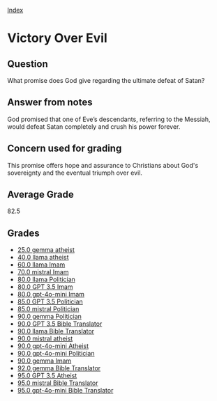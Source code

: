 
[Index](../../index.md)
# Victory Over Evil
## Question
What promise does God give regarding the ultimate defeat of Satan?

## Answer from notes
God promised that one of Eve’s descendants, referring to the Messiah, would defeat Satan completely and crush his power forever.

## Concern used for grading
This promise offers hope and assurance to Christians about God's sovereignty and the eventual triumph over evil.

## Average Grade
82.5

## Grades
 * [25.0 gemma atheist](../answers/gemma_atheist/Victory_Over_Evil.md)
 * [40.0 llama atheist](../answers/llama_atheist/Victory_Over_Evil.md)
 * [60.0 llama Imam](../answers/llama_Imam/Victory_Over_Evil.md)
 * [70.0 mistral Imam](../answers/mistral_Imam/Victory_Over_Evil.md)
 * [80.0 llama Politician](../answers/llama_Politician/Victory_Over_Evil.md)
 * [80.0 GPT 3.5 Imam](../answers/GPT_3.5_Imam/Victory_Over_Evil.md)
 * [80.0 gpt-4o-mini Imam](../answers/gpt-4o-mini_Imam/Victory_Over_Evil.md)
 * [85.0 GPT 3.5 Politician](../answers/GPT_3.5_Politician/Victory_Over_Evil.md)
 * [85.0 mistral Politician](../answers/mistral_Politician/Victory_Over_Evil.md)
 * [90.0 gemma Politician](../answers/gemma_Politician/Victory_Over_Evil.md)
 * [90.0 GPT 3.5 Bible Translator](../answers/GPT_3.5_Bible_Translator/Victory_Over_Evil.md)
 * [90.0 llama Bible Translator](../answers/llama_Bible_Translator/Victory_Over_Evil.md)
 * [90.0 mistral atheist](../answers/mistral_atheist/Victory_Over_Evil.md)
 * [90.0 gpt-4o-mini Atheist](../answers/gpt-4o-mini_Atheist/Victory_Over_Evil.md)
 * [90.0 gpt-4o-mini Politician](../answers/gpt-4o-mini_Politician/Victory_Over_Evil.md)
 * [90.0 gemma Imam](../answers/gemma_Imam/Victory_Over_Evil.md)
 * [92.0 gemma Bible Translator](../answers/gemma_Bible_Translator/Victory_Over_Evil.md)
 * [95.0 GPT 3.5 Atheist](../answers/GPT_3.5_Atheist/Victory_Over_Evil.md)
 * [95.0 mistral Bible Translator](../answers/mistral_Bible_Translator/Victory_Over_Evil.md)
 * [95.0 gpt-4o-mini Bible Translator](../answers/gpt-4o-mini_Bible_Translator/Victory_Over_Evil.md)
